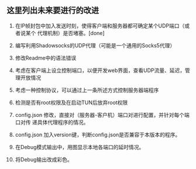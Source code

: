 ## 这里列出未来要进行的改进

1. 在IP帧封包中加入发送时刻，使得客户端和服务器都可确定某个UDP端口（或者说某个
   代理机制）是否堵塞。[done]

2. 编写利用Shadowsocks的UDP代理（可能是一个通用的Socks5代理）

3. 修改Readme中的语法错误

4. 考虑在客户端上设立控制端口，以便开发web界面，查看UDP流量、延迟，管理开放情况

5. 考虑一种控制协议，可以通过上一条所述方式控制服务器端程序

6. 检测是否有root权限及在启动TUN后放弃root权限

7. config.json 修改，直接对（服务器-客户机）端口对进行配置，并针对每个端口对传
   递具体代理程序的情况。

8. config.json 加入version键，判断config.json是否兼容于本版本的程序。

9. 在Debug模式输出中，用图显示本地各端口的延时情况。

10. 将Debug输出改成彩色。
